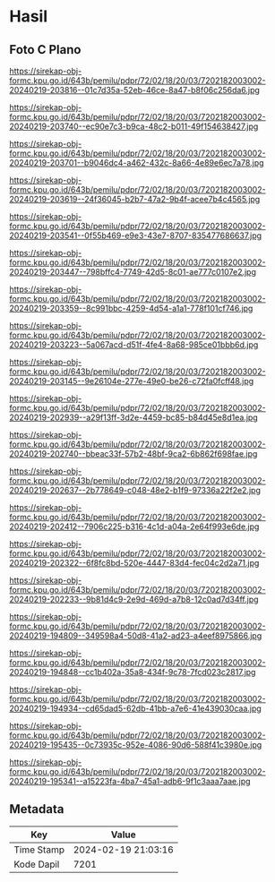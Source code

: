 # Hasil

## Foto C Plano

https://sirekap-obj-formc.kpu.go.id/643b/pemilu/pdpr/72/02/18/20/03/7202182003002-20240219-203816--01c7d35a-52eb-46ce-8a47-b8f06c256da6.jpg

https://sirekap-obj-formc.kpu.go.id/643b/pemilu/pdpr/72/02/18/20/03/7202182003002-20240219-203740--ec90e7c3-b9ca-48c2-b011-49f154638427.jpg

https://sirekap-obj-formc.kpu.go.id/643b/pemilu/pdpr/72/02/18/20/03/7202182003002-20240219-203701--b9046dc4-a462-432c-8a66-4e89e6ec7a78.jpg

https://sirekap-obj-formc.kpu.go.id/643b/pemilu/pdpr/72/02/18/20/03/7202182003002-20240219-203619--24f36045-b2b7-47a2-9b4f-acee7b4c4565.jpg

https://sirekap-obj-formc.kpu.go.id/643b/pemilu/pdpr/72/02/18/20/03/7202182003002-20240219-203541--0f55b469-e9e3-43e7-8707-835477686637.jpg

https://sirekap-obj-formc.kpu.go.id/643b/pemilu/pdpr/72/02/18/20/03/7202182003002-20240219-203447--798bffc4-7749-42d5-8c01-ae777c0107e2.jpg

https://sirekap-obj-formc.kpu.go.id/643b/pemilu/pdpr/72/02/18/20/03/7202182003002-20240219-203359--8c991bbc-4259-4d54-a1a1-778f101cf746.jpg

https://sirekap-obj-formc.kpu.go.id/643b/pemilu/pdpr/72/02/18/20/03/7202182003002-20240219-203223--5a067acd-d51f-4fe4-8a68-985ce01bbb6d.jpg

https://sirekap-obj-formc.kpu.go.id/643b/pemilu/pdpr/72/02/18/20/03/7202182003002-20240219-203145--9e26104e-277e-49e0-be26-c72fa0fcff48.jpg

https://sirekap-obj-formc.kpu.go.id/643b/pemilu/pdpr/72/02/18/20/03/7202182003002-20240219-202939--a29f13ff-3d2e-4459-bc85-b84d45e8d1ea.jpg

https://sirekap-obj-formc.kpu.go.id/643b/pemilu/pdpr/72/02/18/20/03/7202182003002-20240219-202740--bbeac33f-57b2-48bf-9ca2-6b862f698fae.jpg

https://sirekap-obj-formc.kpu.go.id/643b/pemilu/pdpr/72/02/18/20/03/7202182003002-20240219-202637--2b778649-c048-48e2-b1f9-97336a22f2e2.jpg

https://sirekap-obj-formc.kpu.go.id/643b/pemilu/pdpr/72/02/18/20/03/7202182003002-20240219-202412--7906c225-b316-4c1d-a04a-2e64f993e6de.jpg

https://sirekap-obj-formc.kpu.go.id/643b/pemilu/pdpr/72/02/18/20/03/7202182003002-20240219-202322--6f8fc8bd-520e-4447-83d4-fec04c2d2a71.jpg

https://sirekap-obj-formc.kpu.go.id/643b/pemilu/pdpr/72/02/18/20/03/7202182003002-20240219-202233--9b81d4c9-2e9d-469d-a7b8-12c0ad7d34ff.jpg

https://sirekap-obj-formc.kpu.go.id/643b/pemilu/pdpr/72/02/18/20/03/7202182003002-20240219-194809--349598a4-50d8-41a2-ad23-a4eef8975866.jpg

https://sirekap-obj-formc.kpu.go.id/643b/pemilu/pdpr/72/02/18/20/03/7202182003002-20240219-194848--cc1b402a-35a8-434f-9c78-7fcd023c2817.jpg

https://sirekap-obj-formc.kpu.go.id/643b/pemilu/pdpr/72/02/18/20/03/7202182003002-20240219-194934--cd65dad5-62db-41bb-a7e6-41e439030caa.jpg

https://sirekap-obj-formc.kpu.go.id/643b/pemilu/pdpr/72/02/18/20/03/7202182003002-20240219-195435--0c73935c-952e-4086-90d6-588f41c3980e.jpg

https://sirekap-obj-formc.kpu.go.id/643b/pemilu/pdpr/72/02/18/20/03/7202182003002-20240219-195341--a15223fa-4ba7-45a1-adb6-9f1c3aaa7aae.jpg


## Metadata

| Key        | Value               |
| ---------- | ------------------- |
| Time Stamp | 2024-02-19 21:03:16 |
| Kode Dapil | 7201                |



